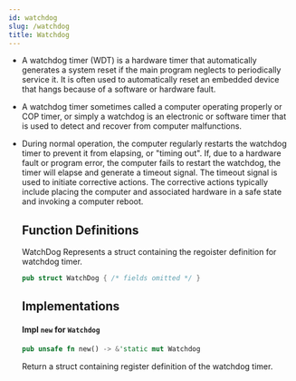```yaml
---
id: watchdog
slug: /watchdog
title: Watchdog
---
```


- A watchdog timer (WDT) is a hardware timer that automatically generates a
  system reset if the main program neglects to periodically service it. It is
  often used to automatically reset an embedded device that hangs because of a
  software or hardware fault.
- A watchdog timer sometimes called a computer operating properly or COP timer,
  or simply a watchdog is an electronic or software timer that is used to detect
  and recover from computer malfunctions.
- During normal operation, the computer regularly restarts the watchdog timer to
  prevent it from elapsing, or "timing out". If, due to a hardware fault or
  program error, the computer fails to restart the watchdog, the timer will
  elapse and generate a timeout signal. The timeout signal is used to initiate
  corrective actions. The corrective actions typically include placing the
  computer and associated hardware in a safe state and invoking a computer
  reboot.

  ## Function Definitions

  WatchDog Represents a struct containing the regoister definition for watchdog
  timer.

  ```rust
  pub struct WatchDog { /* fields omitted */ }
  ```

  ## Implementations

  #### Impl `new` for `Watchdog`

  ```rust
  pub unsafe fn new() -> &'static mut Watchdog
  ```

  Return a struct containing register definition of the watchdog timer.
